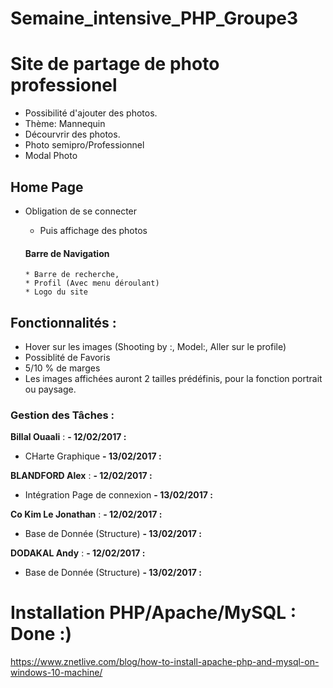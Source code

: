 # Semaine_intensive_PHP_Groupe3


# Site de partage de photo professionel

- Possibilité d'ajouter des photos.
- Thème: Mannequin
- Décourvrir des photos.
- Photo semipro/Professionnel
- Modal Photo


## Home Page

- Obligation de se connecter
  * Puis affichage des photos

  #### Barre de Navigation
      * Barre de recherche,
      * Profil (Avec menu déroulant)
      * Logo du site

## Fonctionnalités :

- Hover sur les images (Shooting by :, Model:, Aller sur le profile)
- Possiblité de Favoris
- 5/10 % de marges
- Les images affichées auront 2 tailles prédéfinis, pour la fonction portrait ou paysage.



### Gestion des Tâches :

__Billal Ouaali__ :
**- 12/02/2017 :**
  * CHarte Graphique
**- 13/02/2017 :**


__BLANDFORD Alex__ :
**- 12/02/2017 :**
  * Intégration Page de connexion
**- 13/02/2017 :**

__Co Kim Le Jonathan__ :
**- 12/02/2017 :**
  * Base de Donnée (Structure)
**- 13/02/2017 :**

__DODAKAL Andy__ :
**- 12/02/2017 :**
   * Base de Donnée (Structure)
**- 13/02/2017 :**
 

# Installation PHP/Apache/MySQL : Done :)



https://www.znetlive.com/blog/how-to-install-apache-php-and-mysql-on-windows-10-machine/
